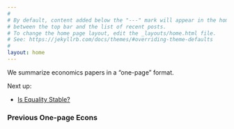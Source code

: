 ```yaml
---
#
# By default, content added below the "---" mark will appear in the home page
# between the top bar and the list of recent posts.
# To change the home page layout, edit the _layouts/home.html file.
# See: https://jekyllrb.com/docs/themes/#overriding-theme-defaults
#
layout: home
---
```


We summarize economics papers in a “one-page” format. 

Next up: 
* [Is Equality Stable?](https://debrajray.com/wp-content/uploads/2017/12/MRAerPP.pdf)

### **Previous One-page Econs**
  